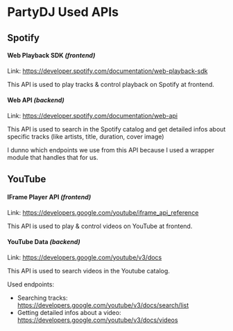 # PartyDJ Used APIs

## Spotify

#### Web Playback SDK _(frontend)_

Link: https://developer.spotify.com/documentation/web-playback-sdk

This API is used to play tracks & control playback on Spotify at frontend.

#### Web API _(backend)_

Link: https://developer.spotify.com/documentation/web-api

This API is used to search in the Spotify catalog and get detailed infos about specific tracks (like artists, title, duration, cover image)

I dunno which endpoints we use from this API because I used a wrapper module that handles that for us.

## YouTube

#### IFrame Player API _(frontend)_

Link: https://developers.google.com/youtube/iframe_api_reference

This API is used to play & control videos on YouTube at frontend.

#### YouTube Data _(backend)_

Link: https://developers.google.com/youtube/v3/docs

This API is used to search videos in the Youtube catalog.

Used endpoints:

-   Searching tracks:
    https://developers.google.com/youtube/v3/docs/search/list
-   Getting detailed infos about a video:
    https://developers.google.com/youtube/v3/docs/videos
